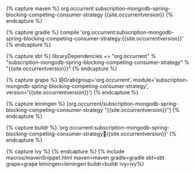 {% capture maven %}
<dependency>
    <groupId>org.occurrent</groupId>
    <artifactId>subscription-mongodb-spring-blocking-competing-consumer-strategy</artifactId>
    <version>{{site.occurrentversion}}</version>
</dependency>
{% endcapture %}

{% capture gradle %}
compile 'org.occurrent:subscription-mongodb-spring-blocking-competing-consumer-strategy:{{site.occurrentversion}}'
{% endcapture %}

{% capture sbt %}
libraryDependencies += "org.occurrent" % "subscription-mongodb-spring-blocking-competing-consumer-strategy" % "{{site.occurrentversion}}"
{% endcapture %}

{% capture grape %}
@Grab(group='org.occurrent', module='subscription-mongodb-spring-blocking-competing-consumer-strategy', version='{{site.occurrentversion}}') 
{% endcapture %}

{% capture leiningen %}
[org.occurrent/subscription-mongodb-spring-blocking-competing-consumer-strategy "{{site.occurrentversion}}"]
{% endcapture %}

{% capture buildr %}
'org.occurrent:subscription-mongodb-spring-blocking-competing-consumer-strategy:jar:{{site.occurrentversion}}'
{% endcapture %}

{% capture ivy %}
<dependency org="org.occurrent" name="subscription-mongodb-spring-blocking-competing-consumer-strategy" rev="{{site.occurrentversion}}" />
{% endcapture %}
{% include macros/mavenSnippet.html maven=maven gradle=gradle sbt=sbt grape=grape leiningen=leiningen buildr=buildr ivy=ivy%}